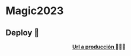 # Magic2023

## Deploy 🚀

<div align="center">
    <a href="https://www.maxichavezmagia.com/"><strong>Url a producción </strong></a>🚀🚀🚀
</div>
